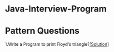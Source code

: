# Java-Interview-Program
# Pattern Questions
1.Write a Program to print Floyd's triangle?[[Solution]](InterviewProgram/pattren12.java)
